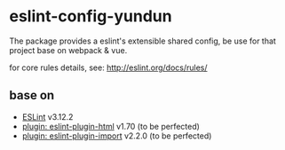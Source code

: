 # eslint-config-yundun

The package provides a eslint's extensible shared config, be use for that project base on webpack & vue.

for core rules details, see: http://eslint.org/docs/rules/

## base on

- [ESLint](https://github.com/eslint/eslint) v3.12.2
- [plugin: eslint-plugin-html](https://github.com/BenoitZugmeyer/eslint-plugin-html) v1.70 (to be perfected)
- [plugin: eslint-plugin-import](https://github.com/benmosher/eslint-plugin-import) v2.2.0 (to be perfected)

